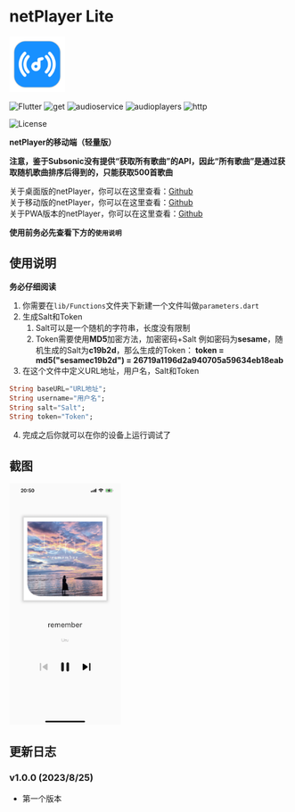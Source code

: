 # netPlayer Lite

<img src="./_assets/icon.png" width="100px">

![Flutter](https://img.shields.io/badge/Flutter-3.13-blue?logo=Flutter)
![get](https://img.shields.io/badge/get-4.6.5-red)
![audioservice](https://img.shields.io/badge/audio_service-0.18.10-green)
![audioplayers](https://img.shields.io/badge/audioplayers-1.1.0-yellow)
![http](https://img.shields.io/badge/http-1.1.0-orange)

![License](https://img.shields.io/badge/License-MIT-dark_green)

**netPlayer的移动端（轻量版）**


**注意，鉴于Subsonic没有提供“获取所有歌曲”的API，因此“所有歌曲”是通过获取随机歌曲排序后得到的，只能获取500首歌曲**

关于桌面版的netPlayer，你可以在这里查看：[Github](https://github.com/Zhoucheng133/net-player)  
关于移动版的netPlayer，你可以在这里查看：[Github](https://github.com/Zhoucheng133/netPlayer-Mobile)  
关于PWA版本的netPlayer，你可以在这里查看：[Github](https://github.com/Zhoucheng133/netPlayer-PWA)

**使用前务必先查看下方的`使用说明`**

## 使用说明

**务必仔细阅读**

1. 你需要在`lib/Functions`文件夹下新建一个文件叫做`parameters.dart`
2. 生成Salt和Token
   1. Salt可以是一个随机的字符串，长度没有限制
   2. Token需要使用**MD5**加密方法，加密密码+Salt
      例如密码为**sesame**，随机生成的Salt为**c19b2d**，那么生成的Token： **token = md5("sesamec19b2d") = 26719a1196d2a940705a59634eb18eab**
3. 在这个文件中定义URL地址，用户名，Salt和Token

```dart
String baseURL="URL地址";
String username="用户名";
String salt="Salt";
String token="Token";
```

4. 完成之后你就可以在你的设备上运行调试了

## 截图

<img src="./_assets/demo.PNG" alt="netPlayer_Lite_截图.jpg" width="200px" />


## 更新日志
### v1.0.0 (2023/8/25)
- 第一个版本